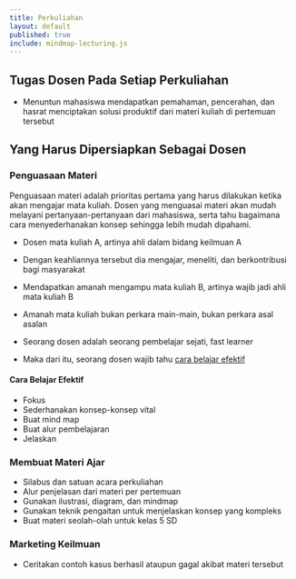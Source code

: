 ```yaml
---
title: Perkuliahan
layout: default
published: true
include: mindmap-lecturing.js
---
```

## Tugas Dosen Pada Setiap Perkuliahan
- Menuntun mahasiswa mendapatkan pemahaman, pencerahan, dan hasrat menciptakan solusi produktif dari materi kuliah di pertemuan tersebut

## Yang Harus Dipersiapkan Sebagai Dosen

### Penguasaan Materi

Penguasaan materi adalah prioritas pertama yang harus dilakukan ketika akan mengajar mata kuliah. Dosen yang menguasai materi akan mudah melayani pertanyaan-pertanyaan dari mahasiswa, serta tahu bagaimana cara menyederhanakan konsep sehingga lebih mudah dipahami.

- Dosen mata kuliah A, artinya ahli dalam bidang keilmuan A 
- Dengan keahliannya tersebut dia mengajar, meneliti, dan berkontribusi bagi masyarakat 
- Mendapatkan amanah mengampu mata kuliah B, artinya wajib jadi ahli mata kuliah B 
- Amanah mata kuliah bukan perkara main-main, bukan perkara asal asalan 


- Seorang dosen adalah seorang pembelajar sejati, fast learner
- Maka dari itu, seorang dosen wajib tahu [cara belajar efektif](/blog/cara-belajar-efektif)

#### Cara Belajar Efektif

- Fokus
- Sederhanakan konsep-konsep vital
- Buat mind map
- Buat alur pembelajaran
- Jelaskan

### Membuat Materi Ajar

<div id="mindmap-1"></div>
<script>console.log("gonzales");</script>

- Silabus dan satuan acara perkuliahan
- Alur penjelasan dari materi per pertemuan
- Gunakan ilustrasi, diagram, dan mindmap
- Gunakan teknik pengaitan untuk menjelaskan konsep yang kompleks
- Buat materi seolah-olah untuk kelas 5 SD

### Marketing Keilmuan

- Ceritakan contoh kasus berhasil ataupun gagal akibat materi tersebut
